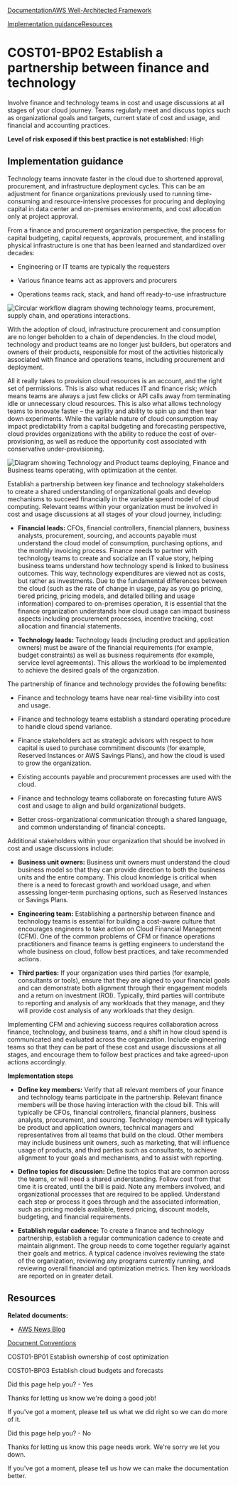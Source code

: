 [Documentation](/index.html)[AWS Well-Architected Framework](welcome.html)

[Implementation guidance](#implementation-guidance)[Resources](#resources)

# COST01-BP02 Establish a partnership between finance and technology

Involve finance and technology teams in cost and usage discussions at all stages of your cloud journey. Teams regularly meet and discuss topics such as organizational goals and targets, current state of cost and usage, and financial and accounting practices.

**Level of risk exposed if this best practice is not established:** High

## Implementation guidance

Technology teams innovate faster in the cloud due to shortened approval, procurement, and infrastructure deployment cycles. This can be an adjustment for finance organizations previously used to running time-consuming and resource-intensive processes for procuring and deploying capital in data center and on-premises environments, and cost allocation only at project approval.

From a finance and procurement organization perspective, the process for capital budgeting, capital requests, approvals, procurement, and installing physical infrastructure is one that has been learned and standardized over decades:

* Engineering or IT teams are typically the requesters

* Various finance teams act as approvers and procurers

* Operations teams rack, stack, and hand off ready-to-use infrastructure

![Circular workflow diagram showing technology teams, procurement, supply chain, and operations interactions.](/images/wellarchitected/latest/cost-optimization-pillar/images/cost01-bp02-finance-and-procurement-workflow.png)

With the adoption of cloud, infrastructure procurement and consumption are no longer beholden to a chain of dependencies. In the cloud model, technology and product teams are no longer just builders, but operators and owners of their products, responsible for most of the activities historically associated with finance and operations teams, including procurement and deployment.

All it really takes to provision cloud resources is an account, and the right set of permissions. This is also what reduces IT and finance risk; which means teams are always a just few clicks or API calls away from terminating idle or unnecessary cloud resources. This is also what allows technology teams to innovate faster – the agility and ability to spin up and then tear down experiments. While the variable nature of cloud consumption may impact predictability from a capital budgeting and forecasting perspective, cloud provides organizations with the ability to reduce the cost of over-provisioning, as well as reduce the opportunity cost associated with conservative under-provisioning.

![Diagram showing Technology and Product teams deploying, Finance and Business teams operating, with optimization at the center.](/images/wellarchitected/latest/cost-optimization-pillar/images/cost01-bp02-deploy-operate-optimize.png)

Establish a partnership between key finance and technology stakeholders to create a shared understanding of organizational goals and develop mechanisms to succeed financially in the variable spend model of cloud computing. Relevant teams within your organization must be involved in cost and usage discussions at all stages of your cloud journey, including:

* **Financial leads:** CFOs, financial controllers, financial planners, business analysts, procurement, sourcing, and accounts payable must understand the cloud model of consumption, purchasing options, and the monthly invoicing process. Finance needs to partner with technology teams to create and socialize an IT value story, helping business teams understand how technology spend is linked to business outcomes. This way, technology expenditures are viewed not as costs, but rather as investments. Due to the fundamental differences between the cloud (such as the rate of change in usage, pay as you go pricing, tiered pricing, pricing models, and detailed billing and usage information) compared to on-premises operation, it is essential that the finance organization understands how cloud usage can impact business aspects including procurement processes, incentive tracking, cost allocation and financial statements.

* **Technology leads:** Technology leads (including product and application owners) must be aware of the financial requirements (for example, budget constraints) as well as business requirements (for example, service level agreements). This allows the workload to be implemented to achieve the desired goals of the organization.

The partnership of finance and technology provides the following benefits:

* Finance and technology teams have near real-time visibility into cost and usage.

* Finance and technology teams establish a standard operating procedure to handle cloud spend variance.

* Finance stakeholders act as strategic advisors with respect to how capital is used to purchase commitment discounts (for example, Reserved Instances or AWS Savings Plans), and how the cloud is used to grow the organization.

* Existing accounts payable and procurement processes are used with the cloud.

* Finance and technology teams collaborate on forecasting future AWS cost and usage to align and build organizational budgets.

* Better cross-organizational communication through a shared language, and common understanding of financial concepts.

Additional stakeholders within your organization that should be involved in cost and usage discussions include:

* **Business unit owners:** Business unit owners must understand the cloud business model so that they can provide direction to both the business units and the entire company. This cloud knowledge is critical when there is a need to forecast growth and workload usage, and when assessing longer-term purchasing options, such as Reserved Instances or Savings Plans.

* **Engineering team:** Establishing a partnership between finance and technology teams is essential for building a cost-aware culture that encourages engineers to take action on Cloud Financial Management (CFM). One of the common problems of CFM or finance operations practitioners and finance teams is getting engineers to understand the whole business on cloud, follow best practices, and take recommended actions.

* **Third parties:** If your organization uses third parties (for example, consultants or tools), ensure that they are aligned to your financial goals and can demonstrate both alignment through their engagement models and a return on investment (ROI). Typically, third parties will contribute to reporting and analysis of any workloads that they manage, and they will provide cost analysis of any workloads that they design.

Implementing CFM and achieving success requires collaboration across finance, technology, and business teams, and a shift in how cloud spend is communicated and evaluated across the organization. Include engineering teams so that they can be part of these cost and usage discussions at all stages, and encourage them to follow best practices and take agreed-upon actions accordingly.

**Implementation steps**

* **Define key members:** Verify that all relevant members of your finance and technology teams participate in the partnership. Relevant finance members will be those having interaction with the cloud bill. This will typically be CFOs, financial controllers, financial planners, business analysts, procurement, and sourcing. Technology members will typically be product and application owners, technical managers and representatives from all teams that build on the cloud. Other members may include business unit owners, such as marketing, that will influence usage of products, and third parties such as consultants, to achieve alignment to your goals and mechanisms, and to assist with reporting.

* **Define topics for discussion:** Define the topics that are common across the teams, or will need a shared understanding. Follow cost from that time it is created, until the bill is paid. Note any members involved, and organizational processes that are required to be applied. Understand each step or process it goes through and the associated information, such as pricing models available, tiered pricing, discount models, budgeting, and financial requirements.

* **Establish regular cadence:** To create a finance and technology partnership, establish a regular communication cadence to create and maintain alignment. The group needs to come together regularly against their goals and metrics. A typical cadence involves reviewing the state of the organization, reviewing any programs currently running, and reviewing overall financial and optimization metrics. Then key workloads are reported on in greater detail.

## Resources

**Related documents:**

* [AWS News Blog](https://aws.amazon.com/blogs/aws/)


[Document Conventions](/general/latest/gr/docconventions.html)

COST01-BP01 Establish ownership of cost optimization

COST01-BP03 Establish cloud budgets and forecasts

Did this page help you? - Yes

Thanks for letting us know we're doing a good job!

If you've got a moment, please tell us what we did right so we can do more of it.

Did this page help you? - No

Thanks for letting us know this page needs work. We're sorry we let you down.

If you've got a moment, please tell us how we can make the documentation better.</awsdocs-view></awsui-app-layout>